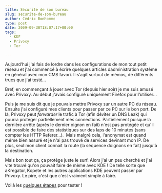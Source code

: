 ```yaml
---
title: Sécurité de son bureau
slug: securite-de-son-bureau
author: Cédric Bonhomme
type: post
date: 2009-09-30T18:07:17+00:00
tags:
  - KDE
  - Privoxy
  - Tor

---
```

Aujourd'hui j'ai fais de lordre dans les configurations de mon tout petit réseau et j'ai commencé à écrire quelques articles dadministration système en général avec mon CMS favori. Il s'agit surtout de mémos, de différents trucs que j'ai testé…

Bref, en commençant à jouer avec Tor (depuis hier soir) je me suis amusé avec Privoxy. Au début j'avais configuré uniquement Firefox pour l'utiliser…

Puis je me suis dit que je pouvais mettre Privoxy sur un autre PC du réseau. Ensuite j'ai configuré mes clients pour passer par ce PC sur le bon port. De là, Privoxy peut _forwarder_ le trafic à Tor (afin déviter un DNS Leak) qui pourra protéger partiellement mes connections. Partiellement puisque la dernière arrête (après le dernier oignon en fait) n'est pas protégée et qu'il est possible de faire des statistiques sur des laps de 10 minutes (sans compter les HTTP Referer…).  Mais malgré cela, l'anonymat est quand même bien assuré et je n'ai pas trouvé de services devinant mon IP. De plus, seul mon client connait la route (la séquence doignons en fait) jusqu'à la destination.

Mais bon tout ça, ça protège juste le surf. Alors j'ai un peu cherché et j'ai vite trouvé qu'on pouvait faire de même avec KDE ! De telle sorte que aKregator, Kopete et les autres applications KDE peuvent passer par Privoxy. Le pire, c'est que c'est vraiment simple à faire.

Voilà les [quelques étapes][1] pour tester !

 [1]: http://cedricbonhomme.zapto.org/plone/documents/securite/utilisation-de-privoxy-et-de-tor

